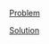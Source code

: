 [Problem](https://leetcode.com/problems/minimum-score-of-a-path-between-two-cities)

[Solution](https://leetcode.com/problems/minimum-score-of-a-path-between-two-cities/solutions/3327921/2492-minimum-score-of-a-path-between-two-cities-simple-solution)
